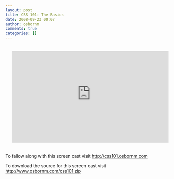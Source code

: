 ```yaml
---
layout: post
title: CSS 101: The Basics
date: 2008-09-23 00:07
author: osbornm
comments: true
categories: []
---
```

<iframe style="PADDING-RIGHT: 20px; PADDING-LEFT: 20px; PADDING-BOTTOM: 20px; WIDTH: 500px; PADDING-TOP: 20px; HEIGHT: 290px" src="http://silverlight.services.live.com/invoke/27911/CSS101TheBasics/iframe.html" frameborder="0" scrolling="no"></iframe><br />
<p>To fallow along with this screen cast visit <a target="_blank" href="http://css101.osbornm.com">http://css101.osbornm.com</a></p>
<p>To download the source for this screen cast visit <a href="http://www.osbornm.com/css101.zip">http://www.osbornm.com/css101.zip</a></p>
